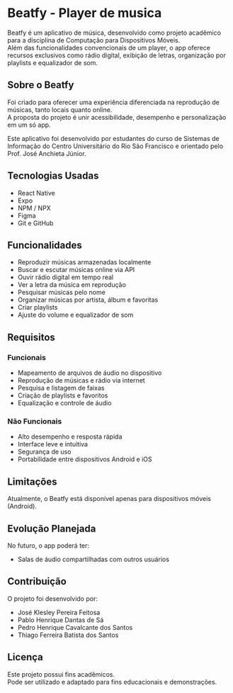 # Beatfy - Player de musica 


Beatfy é um aplicativo de música, desenvolvido como projeto acadêmico para a disciplina de Computação para Dispositivos Móveis.  
Além das funcionalidades convencionais de um player, o app oferece recursos exclusivos como rádio digital, exibição de letras, organização por playlists e equalizador de som.


## Sobre o Beatfy

Foi criado para oferecer uma experiência diferenciada na reprodução de músicas, tanto locais quanto online.  
A proposta do projeto é unir acessibilidade, desempenho e personalização em um só app.

Este aplicativo foi desenvolvido por estudantes do curso de Sistemas de Informação do Centro Universitário do Rio São Francisco e orientado pelo Prof. José Anchieta Júnior.

## Tecnologias Usadas

- React Native
- Expo
- NPM / NPX
- Figma
- Git e GitHub

## Funcionalidades


- Reproduzir músicas armazenadas localmente
- Buscar e escutar músicas online via API
- Ouvir rádio digital em tempo real
- Ver a letra da música em reprodução
- Pesquisar músicas pelo nome
- Organizar músicas por artista, álbum e favoritas
- Criar playlists
- Ajuste do volume e equalizador de som

## Requisitos

### Funcionais

- Mapeamento de arquivos de áudio no dispositivo
- Reprodução de músicas e rádio via internet
- Pesquisa e listagem de faixas
- Criação de playlists e favoritos
- Equalização e controle de áudio

### Não Funcionais

- Alto desempenho e resposta rápida
- Interface leve e intuitiva
- Segurança de uso
- Portabilidade entre dispositivos Android e iOS

## Limitações

Atualmente, o Beatfy está disponível apenas para dispositivos móveis (Android).

## Evolução Planejada

No futuro, o app poderá ter:

- Salas de áudio compartilhadas com outros usuários



## Contribuição

O projeto foi desenvolvido por:

- José Klesley Pereira Feitosa  
- Pablo Henrique Dantas de Sá  
- Pedro Henrique Cavalcante dos Santos  
- Thiago Ferreira Batista dos Santos  

## Licença

Este projeto possui fins acadêmicos.  
Pode ser utilizado e adaptado para fins educacionais e demonstrações.

